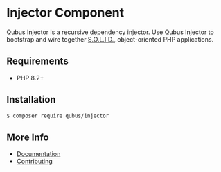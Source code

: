 # Injector Component

Qubus Injector is a recursive dependency injector. Use Qubus Injector to bootstrap and wire together
[S.O.L.I.D.](https://en.wikipedia.org/wiki/SOLID), object-oriented PHP applications.

## Requirements
* PHP 8.2+

## Installation
```bash
$ composer require qubus/injector
```

## More Info
- [Documentation](https://docs.stalframework.com/injector/)
- [Contributing](https://docs.stalframework.com/contributing/)